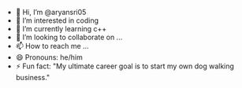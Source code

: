 - 👋 Hi, I’m @aryansri05
- 👀 I’m interested in coding
- 🌱 I’m currently learning c++
- 💞️ I’m looking to collaborate on ...
- 📫 How to reach me ...
- 😄 Pronouns: he/him
- ⚡ Fun fact: "My ultimate career goal is to start my own dog walking business."

<!---
aryansri05/aryansri05 is a ✨ special ✨ repository because its `README.md` (this file) appears on your GitHub profile.
You can click the Preview link to take a look at your changes.
--->
